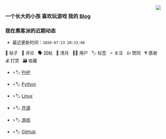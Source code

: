 <img align='right' src='https://github-readme-stats.vercel.app/api?username=1nfsr&show_icons=true&&hide=["contribs","issues","stars"]&&hide_border=true&&hide_title=true' />

### 一个长大的小孩 喜欢玩游戏 我的 [Blog](https://infsr.me)








<!--events start -->

### 我在黑客派的近期动态

 - 最近更新时间：`2020-07-23 20:33:06`

📝 帖子 &nbsp; 💬 评论 &nbsp; 🗣 回帖 &nbsp; 🌙 清月 &nbsp; 👨‍💻 用户 &nbsp; 🏷️ 标签 &nbsp; ⭐️ 关注 &nbsp; 👍 赞同 &nbsp; 💗 感谢 &nbsp; 💰 打赏 &nbsp; 🗃 收藏

* ⭐️🏷️ [PHP](https://hacpai.com/tag/php)

  > 
* ⭐️🏷️ [Python](https://hacpai.com/tag/python)

  > 
* ⭐️🏷️ [Linux](https://hacpai.com/tag/linux)

  > 
* ⭐️🏷️ [开源](https://hacpai.com/tag/opensource)

  > 
* ⭐️🏷️ [游戏](https://hacpai.com/tag/game)

  > 
* ⭐️🏷️ [GitHub](https://hacpai.com/tag/github)

  > 


<!--events end -->
